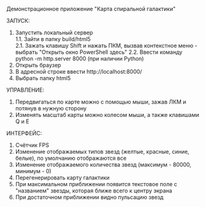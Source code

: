 Демонстрационное приложение "Карта спиральной галактики"

ЗАПУСК:
1. Запустить локальный сервер   
  1.1. Зайти в папку build/html5  
  2.1. Зажать клавишу Shift и нажать ПКМ, вызвав контекстное меню - выбрать "Открыть окно PowerShell здесь"
  2.2. Ввести команду python -m http.server 8000 (при наличии Python)
3. Открыть браузер
4. В адресной строке ввести http://localhost:8000/
5. Выбрать папку html5

УПРАВЛЕНИЕ:
1. Передвигаться по карте можно с помощью мыши, зажав ЛКМ и потянув в нужную сторону
2. Изменять масштаб карты можно колесом мыши, а также клавишами Q и E

ИНТЕРФЕЙС:
1. Счётчик FPS
2. Изменение отображаемых типов звезд (желтые, красные, синие, белые), по умолчанию отображаются все
3. Изменение отображаемого количества звезд (максимум - 80000, минимум - 0)
4. Перегенерировать карту галактики
5. При максимальном приближении появится текстовое поле с "названием" звезды, которая ближе всего к центру экрана
6. При достаточном приближении видно пульсацию звезд

